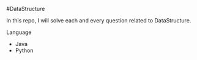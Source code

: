 
#DataStructure

In this repo, I will solve each and every question 
related to DataStructure.

Language
 
 - Java
 - Python
